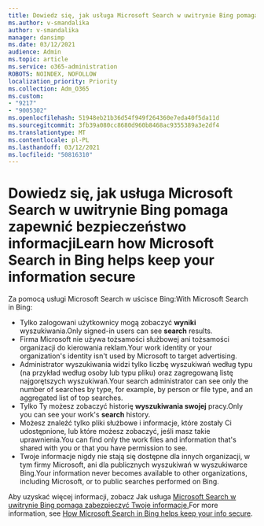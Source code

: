 ```yaml
---
title: Dowiedz się, jak usługa Microsoft Search w uwitrynie Bing pomaga zapewnić bezpieczeństwo informacji
ms.author: v-smandalika
author: v-smandalika
manager: dansimp
ms.date: 03/12/2021
audience: Admin
ms.topic: article
ms.service: o365-administration
ROBOTS: NOINDEX, NOFOLLOW
localization_priority: Priority
ms.collection: Adm_O365
ms.custom:
- "9217"
- "9005302"
ms.openlocfilehash: 51948eb21b36d54f949f264360e7eda40f5da11d
ms.sourcegitcommit: 3fb39a080cc8680d960b8468ac9355389a3e2df4
ms.translationtype: MT
ms.contentlocale: pl-PL
ms.lasthandoff: 03/12/2021
ms.locfileid: "50816310"
---
```

# <a name="learn-how-microsoft-search-in-bing-helps-keep-your-information-secure"></a><span data-ttu-id="6fc6e-102">Dowiedz się, jak usługa Microsoft Search w uwitrynie Bing pomaga zapewnić bezpieczeństwo informacji</span><span class="sxs-lookup"><span data-stu-id="6fc6e-102">Learn how Microsoft Search in Bing helps keep your information secure</span></span>

<span data-ttu-id="6fc6e-103">Za pomocą usługi Microsoft Search w uścisce Bing:</span><span class="sxs-lookup"><span data-stu-id="6fc6e-103">With Microsoft Search in Bing:</span></span>

- <span data-ttu-id="6fc6e-104">Tylko zalogowani użytkownicy mogą zobaczyć **wyniki** wyszukiwania.</span><span class="sxs-lookup"><span data-stu-id="6fc6e-104">Only signed-in users can see **search** results.</span></span>
- <span data-ttu-id="6fc6e-105">Firma Microsoft nie używa tożsamości służbowej ani tożsamości organizacji do kierowania reklam.</span><span class="sxs-lookup"><span data-stu-id="6fc6e-105">Your work identity or your organization's identity isn't used by Microsoft to target advertising.</span></span>
- <span data-ttu-id="6fc6e-106">Administrator wyszukiwania widzi tylko liczbę wyszukiwań według typu (na przykład według osoby lub typu pliku) oraz zagregowaną listę najgorętszych wyszukiwań.</span><span class="sxs-lookup"><span data-stu-id="6fc6e-106">Your search administrator can see only the number of searches by type, for example, by person or file type, and an aggregated list of top searches.</span></span>
- <span data-ttu-id="6fc6e-107">Tylko Ty możesz zobaczyć historię **wyszukiwania swojej** pracy.</span><span class="sxs-lookup"><span data-stu-id="6fc6e-107">Only you can see your work's **search** history.</span></span>
- <span data-ttu-id="6fc6e-108">Możesz znaleźć tylko pliki służbowe i informacje, które zostały Ci udostępnione, lub które możesz zobaczyć, jeśli masz takie uprawnienia.</span><span class="sxs-lookup"><span data-stu-id="6fc6e-108">You can find only the work files and information that's shared with you or that you have permission to see.</span></span>
- <span data-ttu-id="6fc6e-109">Twoje informacje nigdy nie stają się dostępne dla innych organizacji, w tym firmy Microsoft, ani dla publicznych wyszukiwań w wyszukiwarce Bing.</span><span class="sxs-lookup"><span data-stu-id="6fc6e-109">Your information never becomes available to other organizations, including Microsoft, or to public searches performed on Bing.</span></span>

<span data-ttu-id="6fc6e-110">Aby uzyskać więcej informacji, zobacz Jak usługa [Microsoft Search w uwitrynie Bing pomaga zabezpieczyć Twoje informacje.](https://support.microsoft.com/office/how-microsoft-search-in-bing-helps-keep-your-info-secure-cbce46ae-bb1f-4d0e-86f1-5984f4589113)</span><span class="sxs-lookup"><span data-stu-id="6fc6e-110">For more information, see [How Microsoft Search in Bing helps keep your info secure](https://support.microsoft.com/office/how-microsoft-search-in-bing-helps-keep-your-info-secure-cbce46ae-bb1f-4d0e-86f1-5984f4589113).</span></span>

